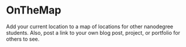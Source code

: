 # OnTheMap

Add your current location to a map of locations for other nanodegree students. Also, post a link to your own blog post, project, or portfolio for others to see.
